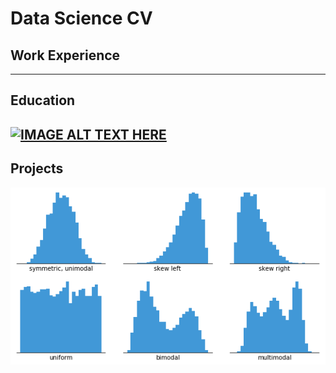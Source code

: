 # Data Science CV

## Work Experience
---
## Education
[![IMAGE ALT TEXT HERE](https://www.youtube.com/@RickAstleyYT)](https://www.youtube.com/watch?v=dQw4w9WgXcQ)
---
## Projects
![Histogram](assets/histogram-example-2.png) 
